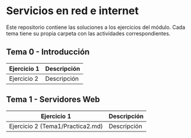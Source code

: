 # Servicios en red e internet

Este repositorio contiene las soluciones a los ejercicios del módulo. Cada tema tiene su propia carpeta con las actividades correspondientes.

## Tema 0 - Introducción

| Ejercicio 1 | Descripción  |
|-------------|--------------|
| Ejercicio 2 | Descripción  |

## Tema 1 - Servidores Web

| Ejercicio 1 | Descripción  |
|-------------|--------------|
| Ejercicio 2 (Tema1/Practica2.md)| Descripción  |
